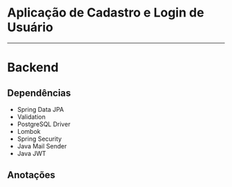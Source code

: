 # Aplicação de Cadastro e Login de Usuário

<hr>

# Backend

## Dependências

- Spring Data JPA
- Validation
- PostgreSQL Driver
- Lombok
- Spring Security
- Java Mail Sender
- Java JWT

## Anotações

